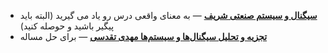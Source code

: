 - **[ سیگنال و سيستم صنعتی شریف](https://maktabkhooneh.org/course/%D8%B3%DB%8C%DA%AF%D9%86%D8%A7%D9%84-%D9%88-%D8%B3%D9%8A%D8%B3%D8%AA%D9%85-mk75/)** — به معنای واقعی درس رو یاد می گیرید (البته باید پیگیر باشید و حوصله کنید)
- **[تجزیه و تحلیل سیگنال‌ها و سیستم‌ها مهدی تقدسی]()** — برای حل مساله
